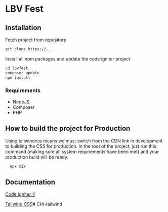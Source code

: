 
# LBV Fest

## Installation

Fetch project from repository

```bash
git clone https://...
```
Install all npm packages and update the code igniter project

```bash
cd lbvfest
composer update
npm install
```
    
### Requirements

- NodeJS
- Composer
- PHP

## How to build the project for Production

Using tailwindcss means we must switch from the CDN link in development to building the CSS for production. In the root of the project, just run this command (making sure all system requirements have been met) and your production build will be ready.

```bash
  npx mix
```

## Documentation

[Code Igniter 4](https://codeigniter.com/user_guide/index.html)

[Tailwind CSS](https://tailwindcss.com/)# CI4-tailwind
